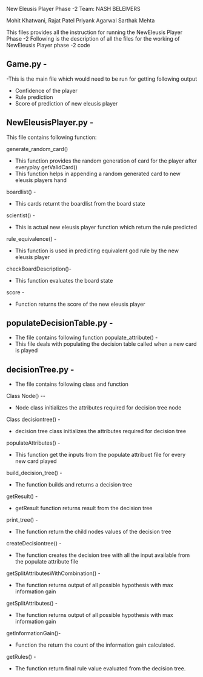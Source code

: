 New Eleusis Player Phase -2
Team: NASH BELEIVERS

Mohit Khatwani,
Rajat Patel
Priyank Agarwal
Sarthak Mehta


This files provides all the instruction for running the NewEleusis Player Phase -2
Following is the description of all the files for the working of NewEleusis Player
phase -2 code

## Game.py -
-This is the main file which would need to be run for getting following output
- Confidence of the player
- Rule prediction
- Score of prediction of new eleusis player

## NewEleusisPlayer.py -
This file contains following function:

generate_random_card()
- This function provides the random generation of card for the player after everyplay
getValidCard()
- This function helps in appending a random generated card to new eleusis players hand

boardlist() -
- This cards returnt the boardlist from the board state

scientist() -
- This is actual new eleusis player function which return the rule predicted

rule_equivalence() -
- This function is used in predicting equivalent god rule by the new eleusis player

checkBoardDescription()-
- This function evaluates the board state

score -
- Function returns the score of the new eleusis player


## populateDecisionTable.py -
- The file contains following function
populate_attribute() -
- This file deals with populating the decision table called when a new card is played

## decisionTree.py -
- The file contains following class and function

Class Node() --
- Node class initializes the attributes required for decision tree node

Class decisiontree() -
- decision tree class initializes the attributes required for decision tree

populateAttributes() -
- This  function get the inputs from the populate attribuet file for every new card played

build_decision_tree() -
- The function builds and returns a decision tree

getResult() -
- getResult function returns result from the decision tree

print_tree() -
- The function return the child nodes values of the decision tree

createDecisiontree() -
- The function creates the decision tree with all the input available from the populate attribute file

getSplitAttributesWithCombination() -
- The function returns output of all possible hypothesis with max information gain

getSplitAttributes() -
- The function returns output of all possible hypothesis with max information gain

getInformationGain()-
- Function the return the count of the information gain calculated.

getRules() -
- The function return final rule value evaluated from the decision tree.



